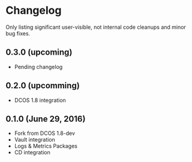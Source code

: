 # Changelog

Only listing significant user-visible, not internal code cleanups and minor bug fixes. 

## 0.3.0 (upcoming)

* Pending changelog

## 0.2.0 (upcomming)
* DCOS 1.8 integration

## 0.1.0 (June 29, 2016)
* Fork from DCOS 1.8-dev
* Vault integration
* Logs & Metrics Packages
* CD integration